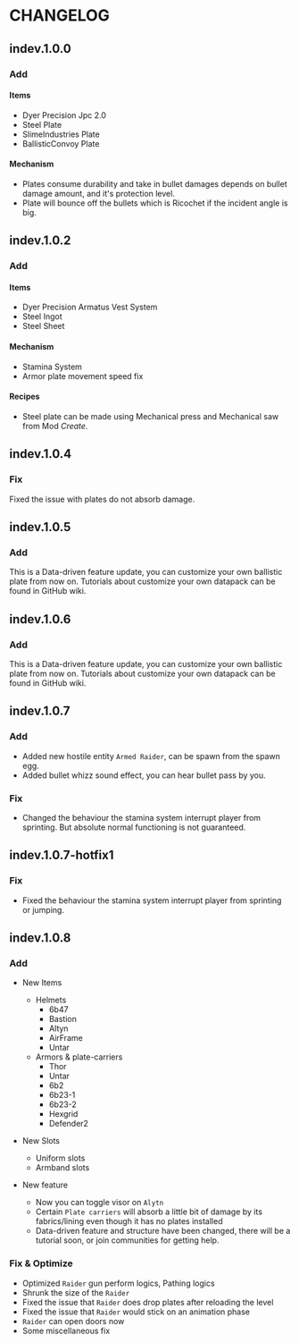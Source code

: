 # CHANGELOG

## indev.1.0.0

### Add

#### Items

- Dyer Precision Jpc 2.0
- Steel Plate
- SlimeIndustries Plate
- BallisticConvoy Plate

#### Mechanism

- Plates consume durability and take in bullet damages depends on bullet damage amount, and it's protection level.
- Plate will bounce off the bullets which is Ricochet if the incident angle is big.

## indev.1.0.2

### Add

#### Items

- Dyer Precision Armatus Vest System
- Steel Ingot
- Steel Sheet

#### Mechanism

- Stamina System
- Armor plate movement speed fix

#### Recipes

- Steel plate can be made using Mechanical press and Mechanical saw from Mod *Create*.

## indev.1.0.4

### Fix

Fixed the issue with plates do not absorb damage.

## indev.1.0.5

### Add

This is a Data-driven feature update, you can customize your own ballistic plate from now on.
Tutorials about customize your own datapack can be found in GitHub wiki.

## indev.1.0.6

### Add

This is a Data-driven feature update, you can customize your own ballistic plate from now on.
Tutorials about customize your own datapack can be found in GitHub wiki.

## indev.1.0.7

### Add

- Added new hostile entity `Armed Raider`, can be spawn from the spawn egg.
- Added bullet whizz sound effect, you can hear bullet pass by you.

### Fix

- Changed the behaviour the stamina system interrupt player from sprinting. But absolute normal functioning is not
  guaranteed.

## indev.1.0.7-hotfix1

### Fix

- Fixed the behaviour the stamina system interrupt player from sprinting or jumping.

## indev.1.0.8

### Add

- New Items
    - Helmets
        - 6b47
        - Bastion
        - Altyn
        - AirFrame
        - Untar
    - Armors & plate-carriers
        - Thor
        - Untar
        - 6b2
        - 6b23-1
        - 6b23-2
        - Hexgrid
        - Defender2
- New Slots
    - Uniform slots
    - Armband slots

- New feature
    - Now you can toggle visor on `Alytn`
    - Certain `Plate carriers` will absorb a little bit of damage by its fabrics/lining even though it has no plates
      installed
    - Data-driven feature and structure have been changed, there will be a tutorial soon, or join communities for
      getting help.

### Fix & Optimize

- Optimized `Raider` gun perform logics, Pathing logics
- Shrunk the size of the `Raider`
- Fixed the issue that `Raider` does drop plates after reloading the level
- Fixed the issue that `Raider` would stick on an animation phase
- `Raider` can open doors now
- Some miscellaneous fix